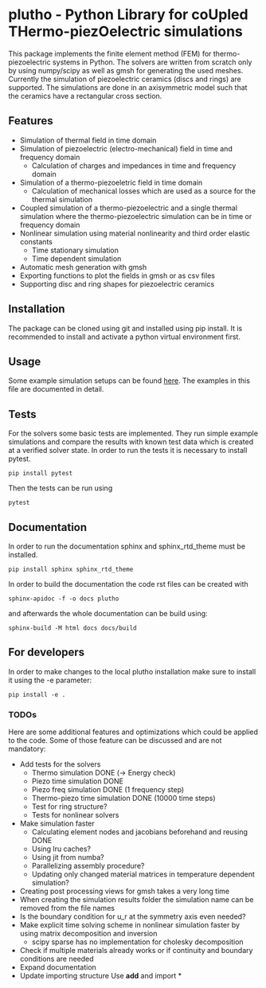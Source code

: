 # plutho - Python Library for coUpled THermo-piezOelectric simulations

This package implements the finite element method (FEM) for thermo-piezoelectric
systems in Python. The solvers are written from scratch only by using
numpy/scipy as well as gmsh for generating the used meshes.
Currently the simulation of piezoelectric ceramics (discs and rings) are
supported. The simulations are done in an axisymmetric model such that the
ceramics have a rectangular cross section.

## Features
- Simulation of thermal field in time domain
- Simulation of piezoelectric (electro-mechanical) field in time and
  frequency domain
  - Calculation of charges and impedances in time and frequency domain
- Simulation of a thermo-piezoeletric field in time domain
  - Calculation of mechanical losses which are used as a source for the thermal
    simulation
- Coupled simulation of a thermo-piezoelectric and a single thermal simulation
  where the thermo-piezoelectric simulation can be in time or frequency domain
- Nonlinear simulation using material nonlinearity and third order elastic
  constants
  - Time stationary simulation
  - Time dependent simulation
- Automatic mesh generation with gmsh
- Exporting functions to plot the fields in gmsh or as csv files
- Supporting disc and ring shapes for piezoelectric ceramics

## Installation

The package can be cloned using git and installed using pip install. It is
recommended to install and activate a python virtual environment first.

## Usage

Some example simulation setups can be found [here](scripts/basic_example.py).
The examples in this file are documented in detail.

## Tests

For the solvers some basic tests are implemented. They run simple example
simulations and compare the results with known test data which is created
at a verified solver state.
In order to run the tests it is necessary to install pytest.
```console
pip install pytest
```
Then the tests can be run using
```console
pytest
```

## Documentation

In order to run the documentation sphinx and sphinx_rtd_theme must be
installed.
```console
pip install sphinx sphinx_rtd_theme
```
In order to build the documentation the code rst files can be created with
```console
sphinx-apidoc -f -o docs plutho
```
and afterwards the whole documentation can be build using:
```console
sphinx-build -M html docs docs/build
```

## For developers

In order to make changes to the local plutho installation make sure to
install it using the -e parameter:
```console
pip install -e .
```

### TODOs

Here are some additional features and optimizations which could be applied to
the code. Some of those feature can be discussed and are not mandatory:
- Add tests for the solvers
  - Thermo simulation DONE (-> Energy check)
  - Piezo time simulation DONE
  - Piezo freq simulation DONE (1 frequency step)
  - Thermo-piezo time simulation DONE (10000 time steps)
  - Test for ring structure?
  - Tests for nonlinear solvers
- Make simulation faster
  - Calculating element nodes and jacobians beforehand and reusing DONE
  - Using lru caches?
  - Using jit from numba?
  - Parallelizing assembly procedure?
  - Updating only changed material matrices in temperature dependent
    simulation?
- Creating post processing views for gmsh takes a very long time
- When creating the simulation results folder the simulation name can be
  removed from the file names
- Is the boundary condition for u_r at the symmetry axis even needed?
- Make explicit time solving scheme in nonlinear simulation faster by using
  matrix decomposition and inversion
  - scipy sparse has no implementation for cholesky decomposition
- Check if multiple materials already works or if continuity and boundary
  conditions are needed
- Expand documentation
- Update importing structure Use __add__ and import *
